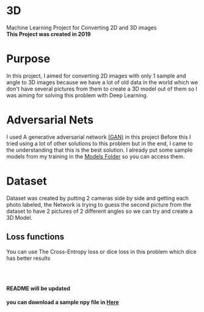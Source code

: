 # 3D
Machine Learning Project for Converting 2D and 3D images
<br>
<b>This Project was created in 2019 </b>

# Purpose
In this project, I aimed for converting 2D images with only 1 sample and angle to 3D images because we have a lot of old data in the world which we don't have several pictures from them to create a 3D model out of them so I  was aiming for solving this problem with Deep Learning.

# Adversarial Nets
I used A generative adversarial network <a href="https://en.wikipedia.org/wiki/Generative_adversarial_network">(GAN)</a> in this project Before this I tried using a lot of other solutions to this problem but in the end, I came to the understanding that this is the best solution. I already put some sample models from my training in the <a href="https://github.com/Parsa-Alemi/3D/tree/master/Models">Models Folder</a> so you can access them.
# Dataset
Dataset was created by putting 2 cameras side by side and getting each photo labeled, the Network is trying to guess the second picture from the dataset to have 2 pictures of 2 different angles so we can try and create a 3D Model. 
## Loss functions
You can use  The Cross-Entropy loss or dice loss in this problem which dice has better results

<br><br>

<b>README will be updated</b>
#### you can download a sample npy file in <a href="https://drive.google.com/file/d/1GH0drmCPXmtvdzJIXkPHLfNZPeYYKIX7/view?usp=sharing">Here</a>
